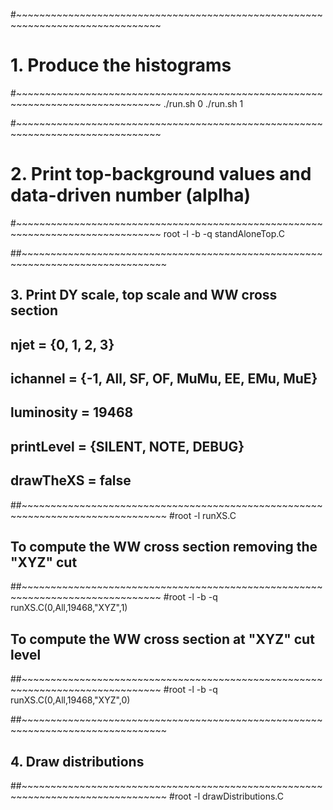 
 #~~~~~~~~~~~~~~~~~~~~~~~~~~~~~~~~~~~~~~~~~~~~~~~~~~~~~~~~~~~~~~~~~~~~~~~~~~~~~~~
 # 1. Produce the histograms
 #~~~~~~~~~~~~~~~~~~~~~~~~~~~~~~~~~~~~~~~~~~~~~~~~~~~~~~~~~~~~~~~~~~~~~~~~~~~~~~~
 ./run.sh 0
 ./run.sh 1
 
 #~~~~~~~~~~~~~~~~~~~~~~~~~~~~~~~~~~~~~~~~~~~~~~~~~~~~~~~~~~~~~~~~~~~~~~~~~~~~~~~
 # 2. Print top-background values and data-driven number (alplha)
 #~~~~~~~~~~~~~~~~~~~~~~~~~~~~~~~~~~~~~~~~~~~~~~~~~~~~~~~~~~~~~~~~~~~~~~~~~~~~~~~
 root -l -b -q standAloneTop.C
 
 
 ##~~~~~~~~~~~~~~~~~~~~~~~~~~~~~~~~~~~~~~~~~~~~~~~~~~~~~~~~~~~~~~~~~~~~~~~~~~~~~~~
 ## 3. Print DY scale, top scale and WW cross section
 ##
 ##    njet       = {0, 1, 2, 3}
 ##    ichannel   = {-1, All, SF, OF, MuMu, EE, EMu, MuE}
 ##    luminosity = 19468
 ##    printLevel = {SILENT, NOTE, DEBUG}
 ##    drawTheXS  = false
 ##~~~~~~~~~~~~~~~~~~~~~~~~~~~~~~~~~~~~~~~~~~~~~~~~~~~~~~~~~~~~~~~~~~~~~~~~~~~~~~~
 #root -l runXS.C


 ## To compute the WW cross section removing the "XYZ" cut
 ##~~~~~~~~~~~~~~~~~~~~~~~~~~~~~~~~~~~~~~~~~~~~~~~~~~~~~~~~~~~~~~~~~~~~~~~~~~~~~~
 #root -l -b -q runXS.C\(0,All,19468,\"XYZ\",1\)


 ## To compute the WW cross section at "XYZ" cut level
 ##~~~~~~~~~~~~~~~~~~~~~~~~~~~~~~~~~~~~~~~~~~~~~~~~~~~~~~~~~~~~~~~~~~~~~~~~~~~~~~
 #root -l -b -q runXS.C\(0,All,19468,\"XYZ\",0\)


 ##~~~~~~~~~~~~~~~~~~~~~~~~~~~~~~~~~~~~~~~~~~~~~~~~~~~~~~~~~~~~~~~~~~~~~~~~~~~~~~~
 ## 4. Draw distributions
 ##~~~~~~~~~~~~~~~~~~~~~~~~~~~~~~~~~~~~~~~~~~~~~~~~~~~~~~~~~~~~~~~~~~~~~~~~~~~~~~~
 #root -l drawDistributions.C


